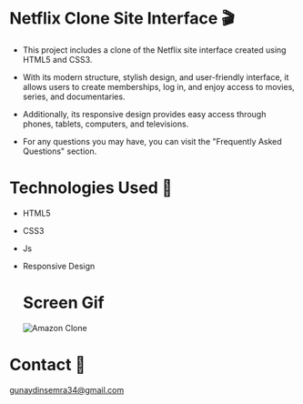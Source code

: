 # Netflix Clone Site Interface 🎬

* This project includes a clone of the Netflix site interface created using HTML5 and CSS3.

* With its modern structure, stylish design, and user-friendly interface, it allows users to create memberships, log in, and enjoy access to movies, series, and documentaries.

* Additionally, its responsive design provides easy access through phones, tablets, computers, and televisions.

* For any questions you may have, you can visit the "Frequently Asked Questions" section.

# Technologies Used 🎨
* HTML5
* CSS3
* Js
* Responsive Design

  # Screen Gif

  ![Amazon Clone](https://github.com/user-attachments/assets/5d459553-6b5d-46f4-a22a-8dd849e37f6b)

# Contact 📩

gunaydinsemra34@gmail.com

